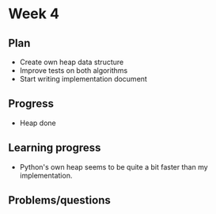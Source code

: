 # Week 4

## Plan
- Create own heap data structure
- Improve tests on both algorithms
- Start writing implementation document

## Progress
- Heap done

## Learning progress
- Python's own heap seems to be quite a bit faster than my implementation.


## Problems/questions
